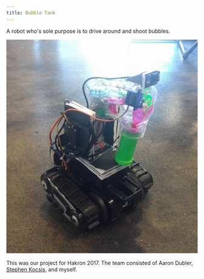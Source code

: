```yaml
---
title: Bubble Tank
---
```


A robot who's sole purpose is to drive around and shoot bubbles.

![Bubble Tank](/img/content/bubble-tank/bubble-tank.jpg)

This was our project for Hakron 2017. The team consisted of Aaron Dubler, [Stephen Kocsis](https://www.youtube.com/channel/UCnDsOMp6A68Iyxq26EJ0yPQ), and myself.
